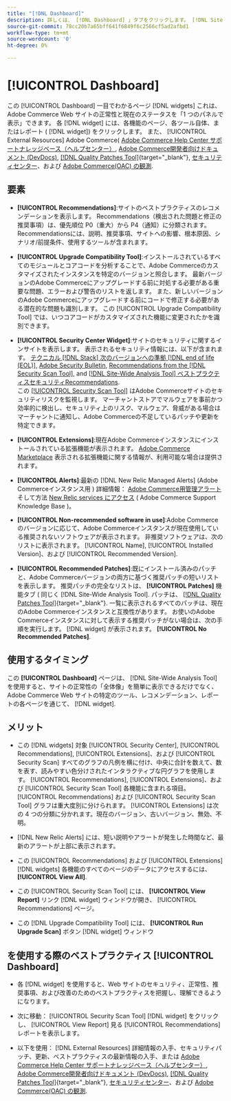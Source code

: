 ```yaml
---
title: "[!DNL Dashboard]"
description: 詳しくは、 [!DNL Dashboard] 」タブをクリックします。 [!DNL Site-Wide Analysis Tool]、要素、使用するタイミング、メリットおよびベストプラクティス
source-git-commit: 78cc20b7a65bff641f6849f6c2566cf5ad2afbd1
workflow-type: tm+mt
source-wordcount: '0'
ht-degree: 0%

---
```


# [!UICONTROL Dashboard]

この [!UICONTROL Dashboard] 一目でわかるページ [!DNL widgets] これは、Adobe Commerce Web サイトの正常性と現在のステータスを「1 つのパネルで表示」できます。 各 [!DNL widget] には、各機能のページ、各ツール自体、またはレポート ( [!DNL widget]) をクリックします。
また、 [!UICONTROL External Resources] Adobe Commerce( [Adobe Commerce Help Center サポートナレッジベース（ヘルプセンター）](https://support.magento.com/), [Adobe Commerce開発者向けドキュメント (DevDocs)](https://devdocs.magento.com/), [[!DNL Quality Patches Tool]](https://experienceleague.adobe.com/tools/commerce-quality-patches/index.html){target="_blank"}, [セキュリティセンター](https://magento.com/security)、および [Adobe Commerce(OAC) の観測](https://support.magento.com/hc/en-us/articles/4402379845901-Use-Observation-for-Adobe-Commerce).

## 要素

* **[!UICONTROL Recommendations]**:サイトのベストプラクティスのレコメンデーションを表示します。 Recommendations（検出された問題と修正の推奨事項）は、優先順位 P0（重大）から P4（通知）に分類されます。
Recommendationsには、説明、推奨事項、サイトへの影響、根本原因、シナリオ/前提条件、使用するツールが含まれます。

* **[!UICONTROL Upgrade Compatibility Tool]**:インストールされているすべてのモジュールとコアコードを分析することで、Adobe Commerceのカスタマイズされたインスタンスを特定のバージョンと照合します。 最新バージョンのAdobe Commerceにアップグレードする前に対処する必要がある重要な問題、エラーおよび警告のリストを返します。 また、新しいバージョンのAdobe Commerceにアップグレードする前にコードで修正する必要がある潜在的な問題も識別します。
この [!UICONTROL Upgrade Compatibility Tool] では、いつコアコードがカスタマイズされた機能に変更されたかを識別できます。

* **[!UICONTROL Security Center Widget]**:サイトのセキュリティに関するインサイトを表示します。
表示されるセキュリティ情報には、以下が含まれます。 [テクニカル [!DNL Stack] 次のバージョンへの準拠 [!DNL end of life (EOL)]](https://experienceleague.adobe.com/docs/commerce-operations/installation-guide/system-requirements.html), [Adobe Security Bulletin](https://helpx.adobe.com/security/security-bulletin.html), [Recommendations from the [!DNL Security Scan Tool]](https://experienceleague.adobe.com/docs/commerce-admin/systems/security/security-scan.html), and [[!DNL Site-Wide Analysis Tool] ベストプラクティスセキュリティRecommendations](https://experienceleague.adobe.com/docs/commerce-operations/tools/site-wide-analysis-tool/recommendations.html).<br>
この [[!UICONTROL Security Scan Tool]](https://experienceleague.adobe.com/docs/commerce-admin/systems/security/security-scan.html) はAdobe Commerceサイトのセキュリティリスクを監視します。 マーチャントストアでマルウェアを事前かつ効率的に検出し、セキュリティ上のリスク、マルウェア、脅威がある場合はマーチャントに通知し、Adobe Commerceの不足しているパッチや更新を特定できます。

* **[!UICONTROL Extensions]**:現在Adobe Commerceインスタンスにインストールされている拡張機能が表示されます。 [Adobe Commerce Marketplace](https://marketplace.magento.com/extensions.html) 表示される拡張機能に関する情報が、利用可能な場合は提供されます。

* **[!UICONTROL Alerts]**:最新の [!DNL New Relic Managed Alerts] (Adobe Commerceインスタンス用 ) 詳細情報： [Adobe Commerce用管理アラート](https://support.magento.com/hc/en-us/articles/360045806832) そして方法 [New Relic services にアクセス](https://support.magento.com/hc/en-us/articles/360039127712) ( Adobe Commerce Support Knowledge Base )。

* **[!UICONTROL Non-recommended software in use]**:Adobe Commerceのバージョンに応じて、Adobe Commerceインスタンスが現在使用している推奨されないソフトウェアが表示されます。 非推奨ソフトウェアは、次のリストに表示されます。 [!UICONTROL Name], [!UICONTROL Installed Version]、および [!UICONTROL Recommended Version].

* **[!UICONTROL Recommended Patches]**:既にインストール済みのパッチと、Adobe Commerceバージョンの両方に基づく推奨パッチの短いリストを表示します。 推奨パッチの完全なリストは、 **[!UICONTROL Patches]** 機能タブ ( 同じく [!DNL Site-Wide Analysis Tool]. パッチは、 [[!DNL Quality Patches Tool]](https://experienceleague.adobe.com/tools/commerce-quality-patches/index.html){target="_blank"}. 一覧に表示されるすべてのパッチは、現在のAdobe Commerceインスタンスと互換性があります。
お使いのAdobe Commerceインスタンスに対して表示する推奨パッチがない場合は、次の手順を実行します。 [!DNL widget] が表示されます。 **[!UICONTROL No Recommended Patches]**.

## 使用するタイミング

この **[!UICONTROL Dashboard]** ページは、 [!DNL Site-Wide Analysis Tool] を使用すると、サイトの正常性の「全体像」を簡単に表示できるだけでなく、Adobe Commerce Web サイトの特定のツール、レコメンデーション、レポートの各ページを通じて、 [!DNL widget].

## メリット

* この [!DNL widgets] 対象 [!UICONTROL Security Center], [!UICONTROL Recommendations], [!UICONTROL Extensions]、および [!UICONTROL Security Scan] すべてのグラフの凡例を横に付け、中央に合計を数えて、数を表す、読みやすい色分けされたインタラクティブな円グラフを使用します。 [!UICONTROL Recommendations], [!UICONTROL Extensions]、および [!UICONTROL Security Scan Tool] 各機能に含まれる項目。 [!UICONTROL Recommendations] および [!UICONTROL Security Scan Tool] グラフは重大度別に分けられます。 [!UICONTROL Extensions] は次の 4 つの分類に分かれます。現在のバージョン、古いバージョン、無効、不明。

* [!DNL New Relic Alerts] には、短い説明やアラートが発生した時間など、最新のアラートが上部に表示されます。

* この [!UICONTROL Recommendations] および [!UICONTROL Extensions] [!DNL widgets] 各機能のすべてのページのデータにアクセスするには、 **[!UICONTROL View All]**.

* この [!UICONTROL Security Scan Tool] には、 **[!UICONTROL View Report]** リンク [!DNL widget] ウィンドウが開き、 [!UICONTROL Recommendations] ページ。

* この [!DNL Upgrade Compatibility Tool] には、 **[!UICONTROL Run Upgrade Scan]** ボタン [!DNL widget] ウィンドウ

## を使用する際のベストプラクティス [!UICONTROL Dashboard]

* 各 [!DNL widget] を使用すると、Web サイトのセキュリティ、正常性、推奨事項、および改善のためのベストプラクティスを把握し、理解できるようになります。

* 次に移動： [!UICONTROL Security Scan Tool] [!DNL widget] をクリックし、 [!UICONTROL View Report] 見る [!UICONTROL Recommendations] レポートを表示します。

* 以下を使用： [!DNL External Resources] 詳細情報の入手、セキュリティパッチ、更新、ベストプラクティスの最新情報の入手、または [Adobe Commerce Help Center サポートナレッジベース（ヘルプセンター）](https://support.magento.com/), [Adobe Commerce開発者向けドキュメント (DevDocs)](https://devdocs.magento.com/), [[!DNL Quality Patches Tool]](https://experienceleague.adobe.com/tools/commerce-quality-patches/index.html){target="_blank"}, [セキュリティセンター](https://helpx.adobe.com/security.html)、および [Adobe Commerce(OAC) の観測](https://support.magento.com/hc/en-us/articles/4402379845901-Use-Observation-for-Adobe-Commerce).
